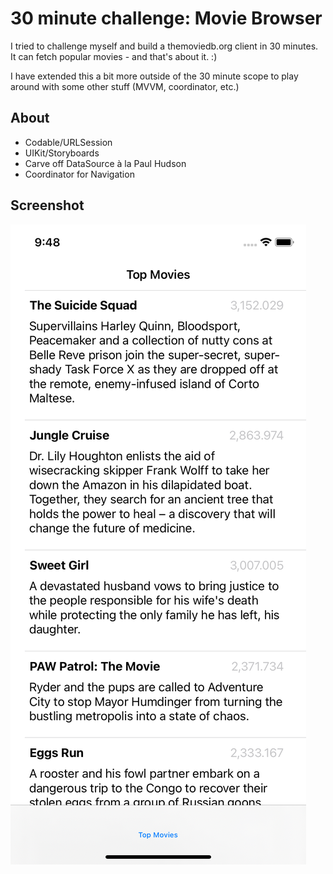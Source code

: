 # 30 minute challenge: Movie Browser
I tried to challenge myself and build a themoviedb.org client in 30 minutes. It can fetch popular movies - and that's about it. :)

I have extended this a bit more outside of the 30 minute scope to play around with some other stuff (MVVM, coordinator, etc.)

## About
* Codable/URLSession
* UIKit/Storyboards
* Carve off DataSource à la Paul Hudson
* Coordinator for Navigation

## Screenshot

![Screenshot](screenshot.png)
